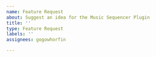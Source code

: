 ```yaml
---
name: Feature Request
about: Suggest an idea for the Music Sequencer Plugin
title: ''
type: Feature Request
labels: ''
assignees: gogowhorfin

---
```



